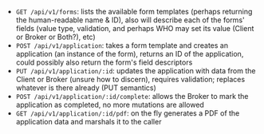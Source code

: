 * `GET /api/v1/forms`: lists the available form templates (perhaps returning the human-readable name & ID), also will describe each of the forms' fields (value type, validation, and perhaps WHO may set its value (Client or Broker or Both?), etc)
* `POST /api/v1/application`: takes a form template and creates an application (an instance of the form), returns an ID of the application, could possibly also return the form's field descriptors
* `PUT /api/v1/application/:id`: updates the application with data from the Client or Broker (unsure how to discern), requires validation; replaces whatever is there already (PUT semantics)
* `POST /api/v1/application/:id/complete`: allows the Broker to mark the application as completed, no more mutations are allowed
* `GET /api/v1/application/:id/pdf`: on the fly generates a PDF of the application data and marshals it to the caller